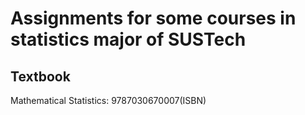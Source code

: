 # Assignments for some courses in statistics major of SUSTech 

## Textbook
Mathematical Statistics: 9787030670007(ISBN)
